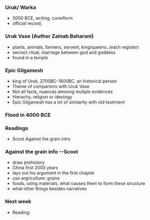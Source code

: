### Uruk/ Warka 
  - 3000 BCE, writing, cuneiform
  - official record, 
 
### Uruk Vase (Author Zainab Baharani)
  - plants, animals, farmers, servent, king/queens..(each register)
  - secrect ritual, marriage between god and goddess 
   - found in a temple 
### Epic Gilgamesh 
  - king of Uruk, 2700BC-1800BC, an historical person
  - Theme of comparions with Uruk Vase 
  - Not all facts, nuances amonng mutiple evidences 
  - Hierachy, religion or ideology 
  - Epic Gilgamesh has a lot of similarity with old testiment 
### Flood in 4000 BCE 
### Readings
  - Scoot Against the grain intro

### Against the grain info --Scoot 
  - draw prehistory 
  - China first 2000 years 
  - lays out his argument in the first chapter 
  - use argriculture: grains 
  - foods, using materials, what causes them to form these structure 
  - what other things besides narratives 
 
### Next week 
  - Reading: 
  
  
